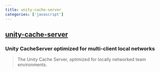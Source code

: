 ```yaml
---
title: unity-cache-server
categories: ['javascript']
---
```

## [unity-cache-server](https://github.com/Unity-Technologies/unity-cache-server)

### Unity CacheServer optimized for multi-client local networks

> The Unity Cache Server, optimized for locally networked team environments.
